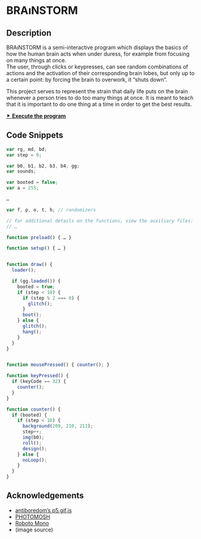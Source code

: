 # BRAıNSTORM

## Description

BRAıNSTORM is a semi-interactive program which displays the basics of how the human brain acts when under duress, for example from focusing on many things at once.  
The user, through clicks or keypresses, can see random combinations of actions and the activation of their corresponding brain lobes, but only up to a certain point: by forcing the brain to overwork, it &ldquo;shuts down&rdquo;.

This project serves to represent the strain that daily life puts on the brain whenever a person tries to do too many things at once. It is meant to teach that it is important to do one thing at a time in order to get the best results.

[⯈ **Execute the program**](https://luferrari.github.io/brainstorm)

## Code Snippets

```js
var rg, md, bd;
var step = 0;

var b0, b1, b2, b3, b4, gg;
var sounds;

var booted = false;
var a = 255;

…

var f, p, o, t, h; // randomizers
```

```js
// for additional details on the functions, view the auxiliary files:
// …

function preload() { … }

function setup() { … }


function draw() {
  loader();

  if (gg.loaded()) {
    booted = true;
    if (step < 10) {
      if (step % 2 === 0) {
        glitch();
      }
      boot();
    } else {
      glitch();
      hang();
    }
  }
}


function mousePressed() { counter(); }

function keyPressed() {
  if (keyCode == 32) {
    counter();
  }
}
```

```js
function counter() {
  if (booted) {
    if (step < 10) {
      background(209, 210, 211);
      step++;
      img(b0);
      roll();
      design();
    } else {
      noLoop();
    }
  }
}
```

## Acknowledgements

+ [antiboredom&rsquo;s p5.gif.js](https://github.com/antiboredom/p5.gif.js/tree/master)
+ [PHOTOMOSH](https://photomosh.com/)
+ [Roboto Mono](https://fonts.google.com/specimen/Roboto+Mono)
+ (image source)